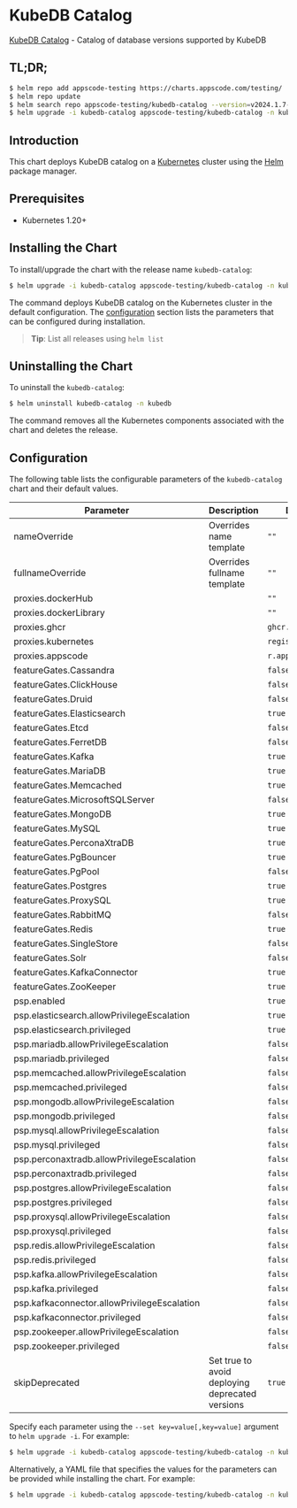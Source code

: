 # KubeDB Catalog

[KubeDB Catalog](https://github.com/kubedb) - Catalog of database versions supported by KubeDB

## TL;DR;

```bash
$ helm repo add appscode-testing https://charts.appscode.com/testing/
$ helm repo update
$ helm search repo appscode-testing/kubedb-catalog --version=v2024.1.7-beta.0
$ helm upgrade -i kubedb-catalog appscode-testing/kubedb-catalog -n kubedb --create-namespace --version=v2024.1.7-beta.0
```

## Introduction

This chart deploys KubeDB catalog on a [Kubernetes](http://kubernetes.io) cluster using the [Helm](https://helm.sh) package manager.

## Prerequisites

- Kubernetes 1.20+

## Installing the Chart

To install/upgrade the chart with the release name `kubedb-catalog`:

```bash
$ helm upgrade -i kubedb-catalog appscode-testing/kubedb-catalog -n kubedb --create-namespace --version=v2024.1.7-beta.0
```

The command deploys KubeDB catalog on the Kubernetes cluster in the default configuration. The [configuration](#configuration) section lists the parameters that can be configured during installation.

> **Tip**: List all releases using `helm list`

## Uninstalling the Chart

To uninstall the `kubedb-catalog`:

```bash
$ helm uninstall kubedb-catalog -n kubedb
```

The command removes all the Kubernetes components associated with the chart and deletes the release.

## Configuration

The following table lists the configurable parameters of the `kubedb-catalog` chart and their default values.

|                  Parameter                  |                   Description                   |           Default            |
|---------------------------------------------|-------------------------------------------------|------------------------------|
| nameOverride                                | Overrides name template                         | <code>""</code>              |
| fullnameOverride                            | Overrides fullname template                     | <code>""</code>              |
| proxies.dockerHub                           |                                                 | <code>""</code>              |
| proxies.dockerLibrary                       |                                                 | <code>""</code>              |
| proxies.ghcr                                |                                                 | <code>ghcr.io</code>         |
| proxies.kubernetes                          |                                                 | <code>registry.k8s.io</code> |
| proxies.appscode                            |                                                 | <code>r.appscode.com</code>  |
| featureGates.Cassandra                      |                                                 | <code>false</code>           |
| featureGates.ClickHouse                     |                                                 | <code>false</code>           |
| featureGates.Druid                          |                                                 | <code>false</code>           |
| featureGates.Elasticsearch                  |                                                 | <code>true</code>            |
| featureGates.Etcd                           |                                                 | <code>false</code>           |
| featureGates.FerretDB                       |                                                 | <code>false</code>           |
| featureGates.Kafka                          |                                                 | <code>true</code>            |
| featureGates.MariaDB                        |                                                 | <code>true</code>            |
| featureGates.Memcached                      |                                                 | <code>true</code>            |
| featureGates.MicrosoftSQLServer             |                                                 | <code>false</code>           |
| featureGates.MongoDB                        |                                                 | <code>true</code>            |
| featureGates.MySQL                          |                                                 | <code>true</code>            |
| featureGates.PerconaXtraDB                  |                                                 | <code>true</code>            |
| featureGates.PgBouncer                      |                                                 | <code>true</code>            |
| featureGates.PgPool                         |                                                 | <code>false</code>           |
| featureGates.Postgres                       |                                                 | <code>true</code>            |
| featureGates.ProxySQL                       |                                                 | <code>true</code>            |
| featureGates.RabbitMQ                       |                                                 | <code>false</code>           |
| featureGates.Redis                          |                                                 | <code>true</code>            |
| featureGates.SingleStore                    |                                                 | <code>false</code>           |
| featureGates.Solr                           |                                                 | <code>false</code>           |
| featureGates.KafkaConnector                 |                                                 | <code>true</code>            |
| featureGates.ZooKeeper                      |                                                 | <code>true</code>            |
| psp.enabled                                 |                                                 | <code>true</code>            |
| psp.elasticsearch.allowPrivilegeEscalation  |                                                 | <code>true</code>            |
| psp.elasticsearch.privileged                |                                                 | <code>true</code>            |
| psp.mariadb.allowPrivilegeEscalation        |                                                 | <code>false</code>           |
| psp.mariadb.privileged                      |                                                 | <code>false</code>           |
| psp.memcached.allowPrivilegeEscalation      |                                                 | <code>false</code>           |
| psp.memcached.privileged                    |                                                 | <code>false</code>           |
| psp.mongodb.allowPrivilegeEscalation        |                                                 | <code>false</code>           |
| psp.mongodb.privileged                      |                                                 | <code>false</code>           |
| psp.mysql.allowPrivilegeEscalation          |                                                 | <code>false</code>           |
| psp.mysql.privileged                        |                                                 | <code>false</code>           |
| psp.perconaxtradb.allowPrivilegeEscalation  |                                                 | <code>false</code>           |
| psp.perconaxtradb.privileged                |                                                 | <code>false</code>           |
| psp.postgres.allowPrivilegeEscalation       |                                                 | <code>false</code>           |
| psp.postgres.privileged                     |                                                 | <code>false</code>           |
| psp.proxysql.allowPrivilegeEscalation       |                                                 | <code>false</code>           |
| psp.proxysql.privileged                     |                                                 | <code>false</code>           |
| psp.redis.allowPrivilegeEscalation          |                                                 | <code>false</code>           |
| psp.redis.privileged                        |                                                 | <code>false</code>           |
| psp.kafka.allowPrivilegeEscalation          |                                                 | <code>false</code>           |
| psp.kafka.privileged                        |                                                 | <code>false</code>           |
| psp.kafkaconnector.allowPrivilegeEscalation |                                                 | <code>false</code>           |
| psp.kafkaconnector.privileged               |                                                 | <code>false</code>           |
| psp.zookeeper.allowPrivilegeEscalation      |                                                 | <code>false</code>           |
| psp.zookeeper.privileged                    |                                                 | <code>false</code>           |
| skipDeprecated                              | Set true to avoid deploying deprecated versions | <code>true</code>            |


Specify each parameter using the `--set key=value[,key=value]` argument to `helm upgrade -i`. For example:

```bash
$ helm upgrade -i kubedb-catalog appscode-testing/kubedb-catalog -n kubedb --create-namespace --version=v2024.1.7-beta.0 --set proxies.ghcr=ghcr.io
```

Alternatively, a YAML file that specifies the values for the parameters can be provided while
installing the chart. For example:

```bash
$ helm upgrade -i kubedb-catalog appscode-testing/kubedb-catalog -n kubedb --create-namespace --version=v2024.1.7-beta.0 --values values.yaml
```
